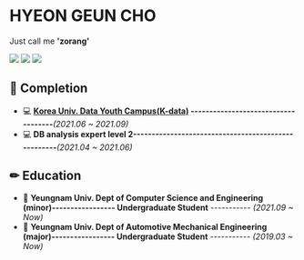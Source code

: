 # <div>
  
# HYEON GEUN CHO
  Just call me **'zorang'**
  
</div>
<div align=left>

<img src="https://img.shields.io/badge/Python-3776AB?style=flat-square&logo=python&logoColor=white"/>
<img src="https://img.shields.io/badge/C/C++-00599C?style=flat-square&logo=C&logoColor=white"/>
<img src="https://img.shields.io/badge/Linux-FCC624?style=flat-square&logo=Linux&logoColor=black"/>

</div>

<div>

  <!--
  ## 💼 Work
  - 👉 **Hyundai MOBIS ------------------------------------------ Research Engineer** ------------------- *(2021.06 ~ _Now_)*
  -->
  ## 📌 Completion
  - 💻 **[Korea Univ. Data Youth Campus(K-data)](https://dataonair.or.kr/bigjob/curriculum/%eb%b9%85%eb%8d%b0%ec%9d%b4%ed%84%b0-%ea%b8%b0%eb%b0%98%ec%9d%98-%ec%a7%80%eb%8a%a5-%ec%a0%95%eb%b3%b4-%ec%8b%9c%ec%8a%a4%ed%85%9c-%ea%b0%9c%eb%b0%9c-%ea%b3%bc%ec%a0%95-2%ec%b0%a8/) ------------------------------------***(2021.06 ~ 2021.09)* 
  - 💻 **DB analysis expert level 2----------------------------------------------------***(2021.04 ~ 2021.06)*
  
  ## ✏ Education

  - 🏫 **Yeungnam Univ. Dept of Computer Science and Engineering (minor)----------------- Undergraduate Student** ----------- *(2021.09 ~ Now)*
  - 🏫 **Yeungnam Univ. Dept of Automotive Mechanical Engineering (major)----------------- Undergraduate Student** ----------- *(2019.03 ~ Now)*

  <!--
  - 🏫 **Dankook Univ. IDA_lab ----------------------------------- Assistant Researcher** -------------- *(2019.10 ~ 2020.08)*
  - 🏫 **University of California Irvine ---------------------------- Visiting Researcher** --------------- *(2019.07 ~ 2019.09)*
  - 🏫 **University of Pennsylvania ------------------------------- Language Trainee** ----------------- *(2018.12 ~ 2019.01)*  
  -->
  
</div>
